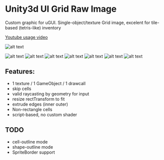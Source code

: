 # Unity3d UI Grid Raw Image
Custom graphic for uGUI. Single-object/texture Grid image, excelent for tile-based (tetris-like) inventory

[Youtube usage video](https://youtu.be/E7Ouh1k3No0?si=mEKckcfdjrP_Yf0Z)

![alt text](https://github.com/mitay-walle/com.mitay-walle.grid-raw-image/blob/main/~.github/Documentation/inspector-preview.png)

![alt text](https://github.com/mitay-walle/com.mitay-walle.grid-raw-image/blob/main/~.github/Documentation/Screenshot_1.png)
![alt text](https://github.com/mitay-walle/com.mitay-walle.grid-raw-image/blob/main/~.github/Documentation/Screenshot_2.png)
![alt text](https://github.com/mitay-walle/com.mitay-walle.grid-raw-image/blob/main/~.github/Documentation/Screenshot_3.png)
![alt text](https://github.com/mitay-walle/com.mitay-walle.grid-raw-image/blob/main/~.github/Documentation/Screenshot_4.png)
![alt text](https://github.com/mitay-walle/com.mitay-walle.grid-raw-image/blob/main/~.github/Documentation/Screenshot_5.png)
![alt text](https://github.com/mitay-walle/com.mitay-walle.grid-raw-image/blob/main/~.github/Documentation/Screenshot_6.png)
![alt text](https://github.com/mitay-walle/com.mitay-walle.grid-raw-image/blob/main/~.github/Documentation/Screenshot_20.png)

## Features:
- 1 texture / 1 GameObject / 1 drawcall
- skip cells
- valid raycasting by geometry for input
- resize rectTransform to fit
- extrude edges (inner outer)
- Non-rectangle cells
- script-based, no custom shader

## TODO
- cell-outline mode
- shape-outline mode
- SpriteBorder support



